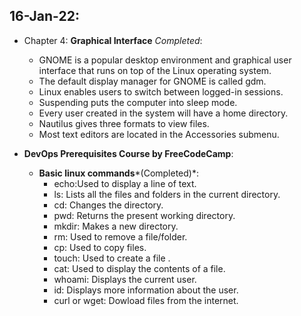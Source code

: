 ## 16-Jan-22:


- Chapter 4: **Graphical Interface** *Completed*:
  - GNOME is a popular desktop environment and graphical user interface that runs on top of the Linux operating system.
  - The default display manager for GNOME is called gdm.
  - Linux enables users to switch between logged-in sessions.
  - Suspending puts the computer into sleep mode.
  - Every user created in the system will have a home directory.
  - Nautilus gives three formats to view files.
  - Most text editors are located in the Accessories submenu.

- **DevOps Prerequisites Course by FreeCodeCamp**:
  - **Basic linux commands***(Completed)*:
    - echo:Used to display a line of text. 
    - ls: Lists all the files and folders in the current directory.
    - cd: Changes the directory.
    - pwd: Returns the present working directory.
    - mkdir: Makes a new directory.
    - rm: Used to remove a file/folder.
    - cp: Used to copy files.
    - touch: Used to create a file .
    - cat: Used to display the contents of a file.
    - whoami: Displays the current user.
    - id: Displays more information about the user.
    - curl or wget: Dowload files from the internet.